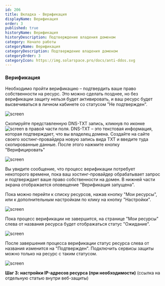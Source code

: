 ```yaml
---
id: 206
title: Вкладка - Верификация
displayName: Верификация
order: 3
published: true
historyName: Верификация
historyDescription: Подтверждение владения доменом
category: Начало работы
categoryName: Верификация
categoryDescription: Подтверждение владения доменом
categoryOrder: 3
categoryIcon: https://img.solarspace.pro/docs/anti-ddos.svg
---
```


### **Верификация**
Необходимо пройти верификацию – подтвердить ваше право собственности на ресурс. Это можно сделать позднее, но без верификации защиту нельзя будет активировать, и ваш ресурс будет высвечиваться в личном кабинете со статусом "Не подтвержден".

![screen]()

Cкопируйте представленную DNS-TXT запись, кликнув по иконке ![screen]() в правой части поля. DNS-TXT – это текстовая информация, которая подтверждает, что вы владелец домена. Создайте на сайте своего хостинг-провайдера новую запись вида TXT и введите туда скопированные данные. После этого нажмите кнопку "Верифицировать"

![screen]()

Вы увидите сообщение, что процесс верификации потребует некоторого времени, пока ваш хостинг-провайдер обрабатывает запрос и подтверждает ваше право собственности на домен. В нижней части экрана отображается оповещение "Верификация запущена".

Пока можно перейти к списку ресурсов, нажав кнопку "Мои ресурсы", или к дополнительным настройкам по клику на кнопку "Настройки".

![screen]()

Пока процесс верификации не завершится, на странице "Мои ресурсы" слева от названия ресурса будет отображаться статус "Ожидание".

![screen]()

После завершения процесса верификации статус ресурса слева от названия изменится на "Подтвержден". Подключить сервисы защиты можно только на ресурс с таким статусом.

![screen]()

**Шаг 3: настройки IP-адресов ресурса (при необходимости)** (ссылка на отдельную статью внутри веб-защиты)

